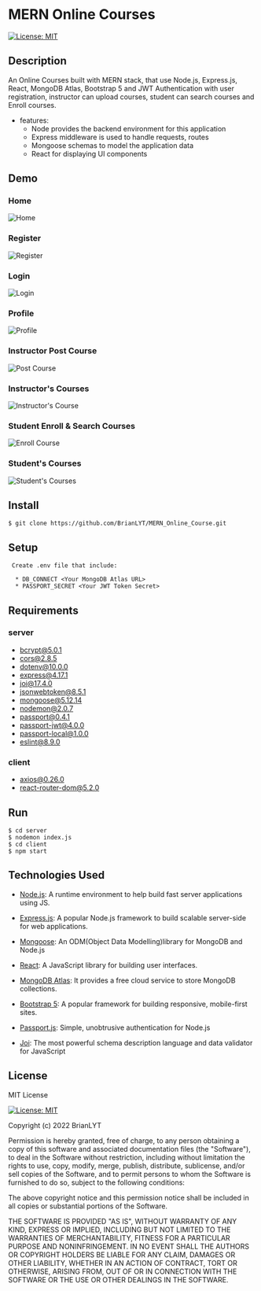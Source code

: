 # MERN Online Courses
[![License: MIT](https://img.shields.io/badge/License-MIT-yellow.svg)](https://opensource.org/licenses/MIT)
## Description

An Online Courses built with MERN stack, that use Node.js, Express.js, React, MongoDB Atlas, Bootstrap 5 and JWT Authentication with user registration, instructor can upload courses, student can search courses and Enroll courses.

* features:
  * Node provides the backend environment for this application
  * Express middleware is used to handle requests, routes
  * Mongoose schemas to model the application data
  * React for displaying UI components
  
## Demo
### Home  
![Home]("./assets/Home.PNG")

### Register
![Register]("./assets/Register.PNG")

### Login
![Login]("./assets/Login.PNG")

### Profile
![Profile]("./assets/Profile.PNG")

### Instructor Post Course
![Post Course]("./assets/PostCourse.PNG")

### Instructor's Courses
![Instructor's Course]("./assets/InstructorCourse.PNG")

### Student Enroll & Search Courses
![Enroll Course]("./assets/EnrollCourse.PNG")

### Student's Courses
![Student's Courses]("./assets/StudentCourse.PNG")


## Install
```
$ git clone https://github.com/BrianLYT/MERN_Online_Course.git
```
## Setup
```
 Create .env file that include:

  * DB_CONNECT <Your MongoDB Atlas URL>
  * PASSPORT_SECRET <Your JWT Token Secret>

```
## Requirements
### server
- bcrypt@5.0.1  
- cors@2.8.5  
- dotenv@10.0.0  
- express@4.17.1  
- joi@17.4.0  
- jsonwebtoken@8.5.1  
- mongoose@5.12.14  
- nodemon@2.0.7  
- passport@0.4.1  
- passport-jwt@4.0.0  
- passport-local@1.0.0  
- eslint@8.9.0  
### client
- axios@0.26.0
- react-router-dom@5.2.0
## Run
```
$ cd server
$ nodemon index.js
$ cd client
$ npm start
```

## Technologies Used
- [Node.js](https://nodejs.org/en/): A runtime environment to help build fast server applications using JS.

- [Express.js](https://expressjs.com/): A popular Node.js framework to build scalable server-side for web applications.

- [Mongoose](https://mongoosejs.com/): An ODM(Object Data Modelling)library for MongoDB and Node.js

- [React](https://reactjs.org/): A JavaScript library for building user interfaces.
  
- [MongoDB Atlas](https://www.mongodb.com/atlas/database): It provides a free cloud service to store MongoDB collections.
  
- [Bootstrap 5](https://bootstrap5.hexschool.com/): A popular framework for building responsive, mobile-first sites.

- [Passport.js](http://www.passportjs.org/): Simple, unobtrusive authentication for Node.js

- [Joi](https://joi.dev/): The most powerful schema description language
and data validator for JavaScript

## License
MIT License  

[![License: MIT](https://img.shields.io/badge/License-MIT-yellow.svg)](https://opensource.org/licenses/MIT)

Copyright (c) 2022 BrianLYT

Permission is hereby granted, free of charge, to any person obtaining a copy
of this software and associated documentation files (the "Software"), to deal
in the Software without restriction, including without limitation the rights
to use, copy, modify, merge, publish, distribute, sublicense, and/or sell
copies of the Software, and to permit persons to whom the Software is
furnished to do so, subject to the following conditions:

The above copyright notice and this permission notice shall be included in all
copies or substantial portions of the Software.

THE SOFTWARE IS PROVIDED "AS IS", WITHOUT WARRANTY OF ANY KIND, EXPRESS OR
IMPLIED, INCLUDING BUT NOT LIMITED TO THE WARRANTIES OF MERCHANTABILITY,
FITNESS FOR A PARTICULAR PURPOSE AND NONINFRINGEMENT. IN NO EVENT SHALL THE
AUTHORS OR COPYRIGHT HOLDERS BE LIABLE FOR ANY CLAIM, DAMAGES OR OTHER
LIABILITY, WHETHER IN AN ACTION OF CONTRACT, TORT OR OTHERWISE, ARISING FROM,
OUT OF OR IN CONNECTION WITH THE SOFTWARE OR THE USE OR OTHER DEALINGS IN THE
SOFTWARE.
